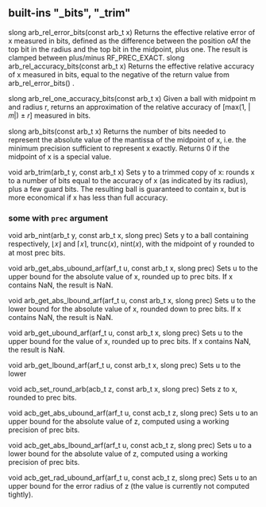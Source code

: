## built-ins "_bits", "_trim"

slong arb_rel_error_bits(const arb_t x)
    Returns the effective relative error of x measured in bits, defined as the difference between the position oAf the top bit in the radius and the top bit in the midpoint, plus one. The result is clamped between plus/minus RF_PREC_EXACT.
slong arb_rel_accuracy_bits(const arb_t x)
    Returns the effective relative accuracy of x measured in bits, equal to the negative of the return value from arb_rel_error_bits() .

slong arb_rel_one_accuracy_bits(const arb_t x)
    Given a ball with midpoint m and radius r, returns an approximation of the relative accuracy of [max(1, |𝑚|) ± 𝑟] measured in bits.

slong arb_bits(const arb_t x)
    Returns the number of bits needed to represent the absolute value of the mantissa of the midpoint of x, i.e. the minimum precision sufficient to represent x exactly. Returns 0 if the midpoint of x is a special value.

void arb_trim(arb_t y, const arb_t x)
    Sets y to a trimmed copy of x: rounds x to a number of bits equal to the accuracy of x (as indicated by its radius), plus a few guard bits. The resulting ball is guaranteed to contain x, but is more economical if x has less than full accuracy.

### some with `prec` argument

void arb_nint(arb_t y, const arb_t x, slong prec)
    Sets y to a ball containing respectively, ⌊𝑥⌋ and ⌈𝑥⌉, trunc(𝑥), nint(𝑥), with the midpoint of y rounded to at most prec bits.

void arb_get_abs_ubound_arf(arf_t u, const arb_t x, slong prec)
    Sets u to the upper bound for the absolute value of x, rounded up to prec bits. If x contains NaN, the result is NaN.

void arb_get_abs_lbound_arf(arf_t u, const arb_t x, slong prec)
    Sets u to the lower bound for the absolute value of x, rounded down to prec bits. If x contains NaN, the result is NaN.

void arb_get_ubound_arf(arf_t u, const arb_t x, slong prec)
    Sets u to the upper bound for the value of x, rounded up to prec bits. If x contains NaN, the result is NaN.

void arb_get_lbound_arf(arf_t u, const arb_t x, slong prec)
    Sets u to the lower

void acb_set_round_arb(acb_t z, const arb_t x, slong prec)
    Sets z to x, rounded to prec bits.

void acb_get_abs_ubound_arf(arf_t u, const acb_t z, slong prec)
    Sets u to an upper bound for the absolute value of z, computed using a working precision of prec bits.

void acb_get_abs_lbound_arf(arf_t u, const acb_t z, slong prec)
    Sets u to a lower bound for the absolute value of z, computed using a working precision of prec bits.

void acb_get_rad_ubound_arf(arf_t u, const acb_t z, slong prec)
    Sets u to an upper bound for the error radius of z (the value is currently not computed tightly).

